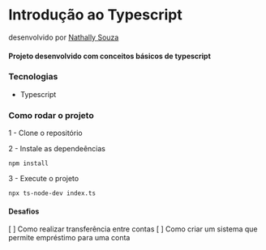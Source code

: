 # Introdução ao Typescript
desenvolvido por [Nathally Souza](https://github.com/nathyts)

#### Projeto desenvolvido com conceitos básicos de typescript

### Tecnologias
- Typescript

### Como rodar o projeto

1 - Clone o repositório

2 - Instale as dependeências
    
    npm install

3 - Execute o projeto

    npx ts-node-dev index.ts

#### Desafios
[ ] Como realizar transferência entre contas
[ ] Como criar um sistema que permite empréstimo para uma conta
